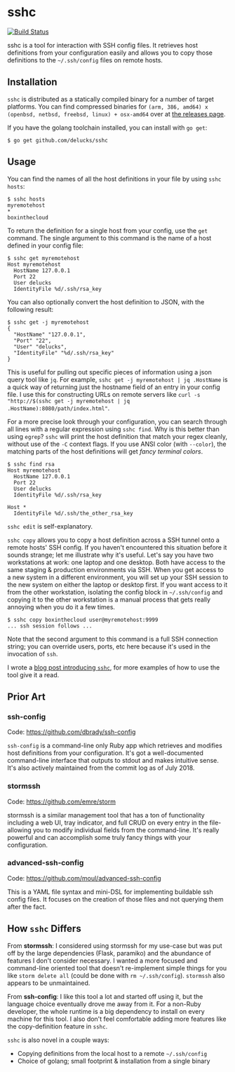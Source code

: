 # sshc

[![Build Status](https://travis-ci.org/delucks/sshc.svg?branch=master)](https://travis-ci.org/delucks/sshc)

sshc is a tool for interaction with SSH config files. It retrieves host definitions from your configuration easily and allows you to copy those definitions to the `~/.ssh/config` files on remote hosts.

## Installation

`sshc` is distributed as a statically compiled binary for a number of target platforms. You can find compressed binaries for `(arm, 386, amd64) x (openbsd, netbsd, freebsd, linux) + osx-amd64` over at [the releases page](https://github.com/delucks/sshc/releases).

If you have the golang toolchain installed, you can install with `go get`:

```
$ go get github.com/delucks/sshc
```

## Usage

You can find the names of all the host definitions in your file by using `sshc hosts`:

```
$ sshc hosts
myremotehost
*
boxinthecloud
```

To return the definition for a single host from your config, use the `get` command. The single argument to this command is the name of a host defined in your config file:

```
$ sshc get myremotehost
Host myremotehost
  HostName 127.0.0.1
  Port 22
  User delucks
  IdentityFile %d/.ssh/rsa_key
```

You can also optionally convert the host definition to JSON, with the following result:

```
$ sshc get -j myremotehost
{
  "HostName" "127.0.0.1",
  "Port" "22",
  "User" "delucks",
  "IdentityFile" "%d/.ssh/rsa_key"
}
```

This is useful for pulling out specific pieces of information using a json query tool like `jq`. For example, `sshc get -j myremotehost | jq .HostName` is a quick way of returning just the hostname field of an entry in your config file. I use this for constructing URLs on remote servers like `curl -s "http://$(sshc get -j myremotehost | jq .HostName):8080/path/index.html"`.

For a more precise look through your configuration, you can search through all lines with a regular expression using `sshc find`. Why is this better than using `egrep`? `sshc` will print the host definition that match your regex cleanly, without use of the `-C` context flags. If you use ANSI color (with `--color`), the matching parts of the host definitions will get *fancy terminal colors*.

```
$ sshc find rsa
Host myremotehost
  HostName 127.0.0.1
  Port 22
  User delucks
  IdentityFile %d/.ssh/rsa_key

Host *
  IdentityFile %d/.ssh/the_other_rsa_key

```

`sshc edit` is self-explanatory.

`sshc copy` allows you to copy a host definition across a SSH tunnel onto a remote hosts' SSH config. If you haven't encountered this situation before it sounds strange; let me illustrate why it's useful. Let's say you have two workstations at work: one laptop and one desktop. Both have access to the same staging & production environments via SSH. When you get access to a new system in a different environment, you will set up your SSH session to the new system on either the laptop or desktop first. If you want access to it from the other workstation, isolating the config block in `~/.ssh/config` and copying it to the other workstation is a manual process that gets really annoying when you do it a few times.

```
$ sshc copy boxinthecloud user@myremotehost:9999
... ssh session follows ...
```

Note that the second argument to this command is a full SSH connection string; you can override users, ports, etc here because it's used in the invocation of `ssh`.

I wrote a [blog post introducing `sshc`](https://jamieluck.com/introducing-sshc.html), for more examples of how to use the tool give it a read.

## Prior Art

### ssh-config

Code: https://github.com/dbrady/ssh-config

`ssh-config` is a command-line only Ruby app which retrieves and modifies host definitions from your configuration. It's got a well-documented command-line interface that outputs to stdout and makes intuitive sense. It's also actively maintained from the commit log as of July 2018.

### stormssh

Code: https://github.com/emre/storm

stormssh is a similar management tool that has a ton of functionality including a web UI, tray indicator, and full CRUD on every entry in the file- allowing you to modify individual fields from the command-line. It's really powerful and can accomplish some truly fancy things with your configuration.

### advanced-ssh-config

Code: https://github.com/moul/advanced-ssh-config

This is a YAML file syntax and mini-DSL for implementing buildable ssh config files. It focuses on the creation of those files and not querying them after the fact.

## How `sshc` Differs

From **stormssh**: I considered using stormssh for my use-case but was put off by the large dependencies (Flask, paramiko) and the abundance of features I don't consider necessary. I wanted a more focused and command-line oriented tool that doesn't re-implement simple things for you like `storm delete all` (could be done with `rm ~/.ssh/config`). `stormssh` also appears to be unmaintained.

From **ssh-config**: I like this tool a lot and started off using it, but the language choice eventually drove me away from it. For a non-Ruby developer, the whole runtime is a big dependency to install on every machine for this tool. I also don't feel comfortable adding more features like the copy-definition feature in `sshc`.

`sshc` is also novel in a couple ways:
- Copying definitions from the local host to a remote `~/.ssh/config`
- Choice of golang; small footprint & installation from a single binary
